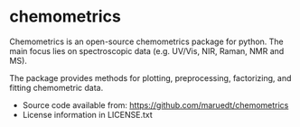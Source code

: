# chemometrics
Chemometrics is an open-source chemometrics package for python. The main focus
lies on spectroscopic data (e.g. UV/Vis, NIR, Raman, NMR and MS).

The package provides methods for plotting, preprocessing, factorizing, and
fitting chemometric data.

- Source code available from: https://github.com/maruedt/chemometrics
- License information in LICENSE.txt
